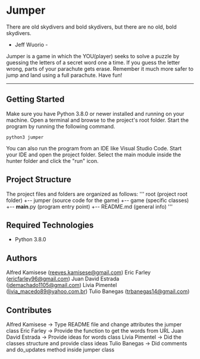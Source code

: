 # Jumper
There are old skydivers and bold skydivers,
but there are no old, bold skydivers.

- Jeff Wuorio -

Jumper is a game in which the YOU(player) seeks to solve a puzzle by guessing the letters of 
a secret word one a time. If you guess the letter wrong, parts of your parachute gets erase. 
Remember it much more safer to jump and land using a full parachute. Have fun!

___
## Getting Started
Make sure you have Python 3.8.0 or newer installed and running on your machine. Open a terminal and browse to the project's root folder. Start the program by running the following command.
```
python3 jumper 
```
You can also run the program from an IDE like Visual Studio Code. Start your IDE and open the project folder. Select the main module inside the hunter folder and click the "run" icon.

## Project Structure
The project files and folders are organized as follows:
'''
root                    (project root folder)
+-- jumper              (source code for the game)
    +-- game            (specific classes) 
    +-- __main__.py     (program entry point)
+-- README.md           (general info)
'''

## Required Technologies
* Python 3.8.0

## Authors
Alfred Kamisese    (reeves.kamisese@gmail.com)
Eric Farley        (ericfarley96@gmail.com)
Juan David Estrada (jdemachado1105@gmail.com)
Livia Pimentel     (livia_macedo89@yahoo.com.br)
Tulio Banegas      (trbanegas14@gmail.com)

## Contributes

Alfred Kamisese    -> Type README file and change attributes the jumper class
Eric Farley        -> Provide the function to get the words from URL
Juan David Estrada -> Provide ideas for words class
Livia Pimentel     -> Did the classes structure and provide class ideas
Tulio Banegas      -> Did comments and do_updates method inside jumper class